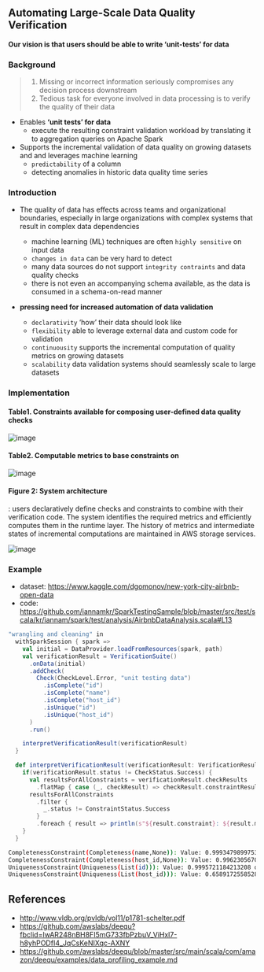## Automating Large-Scale Data Quality Verification
**Our vision is that users should be able to write ‘unit-tests’ for data**

### Background
> 1. Missing or incorrect information seriously compromises any decision process
> downstream
> 2. Tedious task for everyone involved in data processing is to verify the quality of
> their data

- Enables **‘unit tests’ for data**
  - execute the resulting constraint validation workload by translating it to aggregation queries on
Apache Spark
- Supports the incremental validation of data quality on growing datasets and and leverages
machine learning
  - `predictability` of a column
  - detecting anomalies in historic data quality time series


### Introduction
- The quality of data has effects across teams and organizational boundaries, especially in
large organizations with complex systems that result in complex data dependencies
  - machine learning (ML) techniques are often `highly sensitive` on input data
  - `changes in data` can be very hard to detect
  - many data sources do not support `integrity contraints` and data quality checks
  - there is not even an accompanying schema available, as the data is consumed in a schema-on-read manner

- **pressing need for increased automation of data validation**
  - `declarativity` ‘how’ their data should look like
  - `flexibility` able to leverage external data and custom code for validation
  - `continuousity` supports the incremental computation of quality metrics on growing datasets
  - `scalability` data validation systems should seamlessly scale to large datasets
  
### Implementation

#### Table1. Constraints available for composing user-defined data quality checks

![image](https://user-images.githubusercontent.com/13671946/66255674-763e2780-e7c1-11e9-9f35-bf3644dd9653.png)

#### Table2. Computable metrics to base constraints on

![image](https://user-images.githubusercontent.com/13671946/66255690-a08fe500-e7c1-11e9-8424-91ad388d3a1d.png)

####  Figure 2: System architecture
: users declaratively define checks and constraints to combine with their
verification code. The system identifies the required
metrics and efficiently computes them in the runtime layer. The history of metrics and intermediate
states of incremental computations are maintained
in AWS storage services.

![image](https://user-images.githubusercontent.com/13671946/66255699-bdc4b380-e7c1-11e9-8fee-85de783a3b18.png)

### Example
- dataset: https://www.kaggle.com/dgomonov/new-york-city-airbnb-open-data
- code: https://github.com/iannamkr/SparkTestingSample/blob/master/src/test/scala/kr/iannam/spark/test/analysis/AirbnbDataAnalysis.scala#L13
```scala
"wrangling and cleaning" in
  withSparkSession { spark =>
    val initial = DataProvider.loadFromResources(spark, path)
    val verificationResult = VerificationSuite()
      .onData(initial)
      .addCheck(
        Check(CheckLevel.Error, "unit testing data")
          .isComplete("id")
          .isComplete("name")
          .isComplete("host_id")
          .isUnique("id")
          .isUnique("host_id")
      )
      .run()

    interpretVerificationResult(verificationResult)
  }

  def interpretVerificationResult(verificationResult: VerificationResult): Unit = {
    if(verificationResult.status != CheckStatus.Success) {
      val resultsForAllConstraints = verificationResult.checkResults
        .flatMap { case (_, checkResult) => checkResult.constraintResults }
      resultsForAllConstraints
        .filter {
          _.status != ConstraintStatus.Success
        }
        .foreach { result => println(s"${result.constraint}: ${result.message.get}") }
    }
  }
```

```bash
CompletenessConstraint(Completeness(name,None)): Value: 0.9993479899753459 does not meet the constraint requirement!
CompletenessConstraint(Completeness(host_id,None)): Value: 0.9962305670449683 does not meet the constraint requirement!
UniquenessConstraint(Uniqueness(List(id))): Value: 0.9995721184213208 does not meet the constraint requirement!
UniquenessConstraint(Uniqueness(List(host_id))): Value: 0.6589172558528087 does not meet the constraint requirement!
```

## References
- http://www.vldb.org/pvldb/vol11/p1781-schelter.pdf
- https://github.com/awslabs/deequ?fbclid=IwAR248nBH8FI5mG733fbPzbuV_ViHxl7-h8yhPODfI4_JqCsKeNIXqc-AXNY
- https://github.com/awslabs/deequ/blob/master/src/main/scala/com/amazon/deequ/examples/data_profiling_example.md
